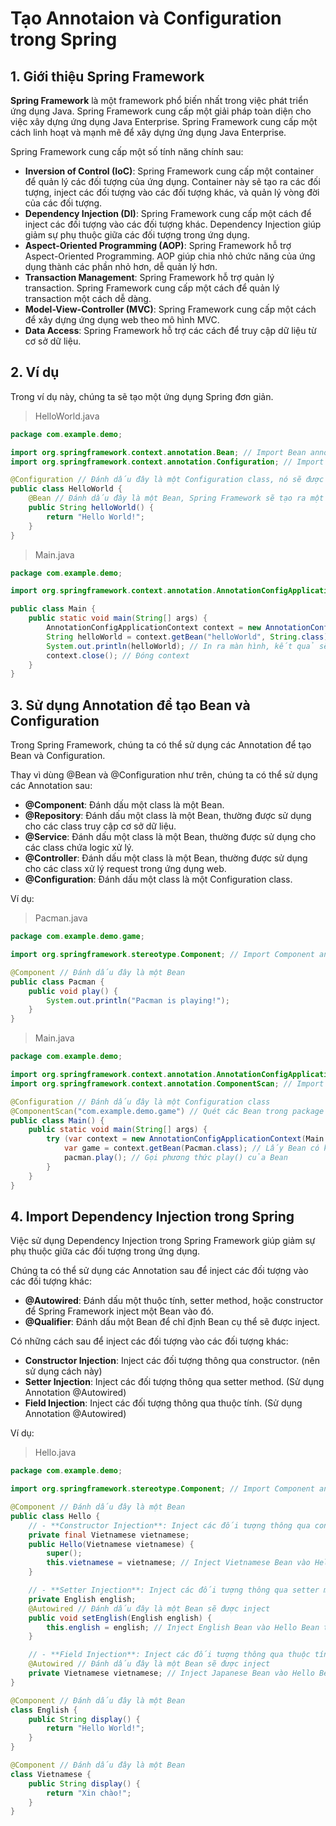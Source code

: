 # Tạo Annotaion và Configuration trong Spring

## 1. Giới thiệu Spring Framework
**Spring Framework** là một framework phổ biến nhất trong việc phát triển ứng dụng Java. Spring Framework cung cấp một giải pháp toàn diện cho việc xây dựng ứng dụng Java Enterprise. Spring Framework cung cấp một cách linh hoạt và mạnh mẽ để xây dựng ứng dụng Java Enterprise.

Spring Framework cung cấp một số tính năng chính sau:
- **Inversion of Control (IoC)**: Spring Framework cung cấp một container để quản lý các đối tượng của ứng dụng. Container này sẽ tạo ra các đối tượng, inject các đối tượng vào các đối tượng khác, và quản lý vòng đời của các đối tượng.
- **Dependency Injection (DI)**: Spring Framework cung cấp một cách để inject các đối tượng vào các đối tượng khác. Dependency Injection giúp giảm sự phụ thuộc giữa các đối tượng trong ứng dụng.
- **Aspect-Oriented Programming (AOP)**: Spring Framework hỗ trợ Aspect-Oriented Programming. AOP giúp chia nhỏ chức năng của ứng dụng thành các phần nhỏ hơn, dễ quản lý hơn.
- **Transaction Management**: Spring Framework hỗ trợ quản lý transaction. Spring Framework cung cấp một cách để quản lý transaction một cách dễ dàng.
- **Model-View-Controller (MVC)**: Spring Framework cung cấp một cách để xây dựng ứng dụng web theo mô hình MVC.
- **Data Access**: Spring Framework hỗ trợ các cách để truy cập dữ liệu từ cơ sở dữ liệu.

## 2. Ví dụ
Trong ví dụ này, chúng ta sẽ tạo một ứng dụng Spring đơn giản.

> HelloWorld.java
```java
package com.example.demo;

import org.springframework.context.annotation.Bean; // Import Bean annotation 
import org.springframework.context.annotation.Configuration; // Import Configuration annotation

@Configuration // Đánh dấu đây là một Configuration class, nó sẽ được Spring Framework quản lý và tạo ra các Bean
public class HelloWorld {
    @Bean // Đánh dấu đây là một Bean, Spring Framework sẽ tạo ra một Bean từ phương thức này
    public String helloWorld() {
        return "Hello World!";
    }
}
```

> Main.java
```java
package com.example.demo;

import org.springframework.context.annotation.AnnotationConfigApplicationContext; // Import AnnotationConfigApplicationContext

public class Main {
    public static void main(String[] args) {
        AnnotationConfigApplicationContext context = new AnnotationConfigApplicationContext(HelloWorld.class); // Tạo một AnnotationConfigApplicationContext với HelloWorld class, nó sẽ tạo ra các Bean từ HelloWorld class
        String helloWorld = context.getBean("helloWorld", String.class); // Lấy Bean có tên là "helloWorld" từ context
        System.out.println(helloWorld); // In ra màn hình, kết quả sẽ là "Hello World!"
        context.close(); // Đóng context
    }
}
```

## 3. Sử dụng Annotation để tạo Bean và Configuration
Trong Spring Framework, chúng ta có thể sử dụng các Annotation để tạo Bean và Configuration.

Thay vì dùng @Bean và @Configuration như trên, chúng ta có thể sử dụng các Annotation sau:

- **@Component**: Đánh dấu một class là một Bean.
- **@Repository**: Đánh dấu một class là một Bean, thường được sử dụng cho các class truy cập cơ sở dữ liệu.
- **@Service**: Đánh dấu một class là một Bean, thường được sử dụng cho các class chứa logic xử lý.
- **@Controller**: Đánh dấu một class là một Bean, thường được sử dụng cho các class xử lý request trong ứng dụng web.
- **@Configuration**: Đánh dấu một class là một Configuration class.

Ví dụ:

>Pacman.java
```java
package com.example.demo.game;

import org.springframework.stereotype.Component; // Import Component annotation

@Component // Đánh dấu đây là một Bean
public class Pacman {
    public void play() {
        System.out.println("Pacman is playing!");
    }
}
```

> Main.java
```java
package com.example.demo;

import org.springframework.context.annotation.AnnotationConfigApplicationContext; // Import AnnotationConfigApplicationContext
import org.springframework.context.annotation.ComponentScan; // Import ComponentScan annotation, sử dụng để quét các Bean

@Configuration // Đánh dấu đây là một Configuration class
@ComponentScan("com.example.demo.game") // Quét các Bean trong package com.example.demo.game và package con của nó
public class Main() {
    public static void main(String[] args) {
        try (var context = new AnnotationConfigApplicationContext(Main.class)) { // Tạo một AnnotationConfigApplicationContext với Main class, nó sẽ tạo ra các Bean từ Main class
            var game = context.getBean(Pacman.class); // Lấy Bean có kiểu là Pacman từ context
            pacman.play(); // Gọi phương thức play() của Bean
        }
    }
}
```

## 4. Import Dependency Injection trong Spring
Việc sử dụng Dependency Injection trong Spring Framework giúp giảm sự phụ thuộc giữa các đối tượng trong ứng dụng.
 
Chúng ta có thể sử dụng các Annotation sau để inject các đối tượng vào các đối tượng khác:
- **@Autowired**: Đánh dấu một thuộc tính, setter method, hoặc constructor để Spring Framework inject một Bean vào đó.
- **@Qualifier**: Đánh dấu một Bean để chỉ định Bean cụ thể sẽ được inject.

Có những cách sau để inject các đối tượng vào các đối tượng khác:
- **Constructor Injection**: Inject các đối tượng thông qua constructor. (nên sử dụng cách này)
- **Setter Injection**: Inject các đối tượng thông qua setter method. (Sử dụng Annotation @Autowired)
- **Field Injection**: Inject các đối tượng thông qua thuộc tính. (Sử dụng Annotation @Autowired)

Ví dụ:
> Hello.java
```java
package com.example.demo;

import org.springframework.stereotype.Component; // Import Component annotation

@Component // Đánh dấu đây là một Bean
public class Hello {
    // - **Constructor Injection**: Inject các đối tượng thông qua constructor
    private final Vietnamese vietnamese;
    public Hello(Vietnamese vietnamese) {
        super();
        this.vietnamese = vietnamese; // Inject Vietnamese Bean vào Hello Bean thông qua constructor
    }

    // - **Setter Injection**: Inject các đối tượng thông qua setter method
    private English english;
    @Autowired // Đánh dấu đây là một Bean sẽ được inject
    public void setEnglish(English english) {
        this.english = english; // Inject English Bean vào Hello Bean thông qua setter method
    }

    // - **Field Injection**: Inject các đối tượng thông qua thuộc tính
    @Autowired // Đánh dấu đây là một Bean sẽ được inject
    private Vietnamese vietnamese; // Inject Japanese Bean vào Hello Bean thông qua thuộc tín
}

@Component // Đánh dấu đây là một Bean
class English {
    public String display() {
        return "Hello World!";
    }
}

@Component // Đánh dấu đây là một Bean
class Vietnamese {
    public String display() {
        return "Xin chào!";
    }
}
```